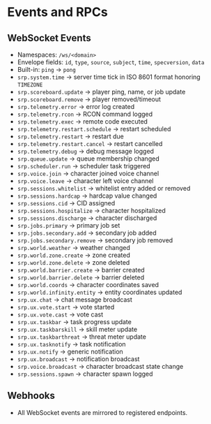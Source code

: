 # Events and RPCs

## WebSocket Events
- Namespaces: `/ws/<domain>`
- Envelope fields: `id`, `type`, `source`, `subject`, `time`, `specversion`, `data`
- Built-in: `ping` -> `pong`
- `srp.system.time` -> server time tick in ISO 8601 format honoring `TIMEZONE`
- `srp.scoreboard.update` -> player ping, name, or job update
- `srp.scoreboard.remove` -> player removed/timeout
- `srp.telemetry.error` -> error log created
- `srp.telemetry.rcon` -> RCON command logged
- `srp.telemetry.exec` -> remote code executed
- `srp.telemetry.restart.schedule` -> restart scheduled
- `srp.telemetry.restart` -> restart due
- `srp.telemetry.restart.cancel` -> restart cancelled
- `srp.telemetry.debug` -> debug message logged
- `srp.queue.update` -> queue membership changed
- `srp.scheduler.run` -> scheduler task triggered
- `srp.voice.join` -> character joined voice channel
- `srp.voice.leave` -> character left voice channel
- `srp.sessions.whitelist` -> whitelist entry added or removed
- `srp.sessions.hardcap` -> hardcap value changed
- `srp.sessions.cid` -> CID assigned
- `srp.sessions.hospitalize` -> character hospitalized
- `srp.sessions.discharge` -> character discharged
- `srp.jobs.primary` -> primary job set
- `srp.jobs.secondary.add` -> secondary job added
- `srp.jobs.secondary.remove` -> secondary job removed
- `srp.world.weather` -> weather changed
- `srp.world.zone.create` -> zone created
- `srp.world.zone.delete` -> zone deleted
- `srp.world.barrier.create` -> barrier created
- `srp.world.barrier.delete` -> barrier deleted
- `srp.world.coords` -> character coordinates saved
- `srp.world.infinity.entity` -> entity coordinates updated
- `srp.ux.chat` -> chat message broadcast
- `srp.ux.vote.start` -> vote started
- `srp.ux.vote.cast` -> vote cast
- `srp.ux.taskbar` -> task progress update
- `srp.ux.taskbarskill` -> skill meter update
- `srp.ux.taskbarthreat` -> threat meter update
- `srp.ux.tasknotify` -> task notification
- `srp.ux.notify` -> generic notification
- `srp.ux.broadcast` -> notification broadcast
- `srp.voice.broadcast` -> character broadcast state change
- `srp.sessions.spawn` -> character spawn logged

## Webhooks
- All WebSocket events are mirrored to registered endpoints.
